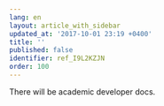 ```yaml
---
lang: en
layout: article_with_sidebar
updated_at: '2017-10-01 23:19 +0400'
title: ''
published: false
identifier: ref_I9L2KZJN
order: 100
---
```


There will be academic developer docs.
